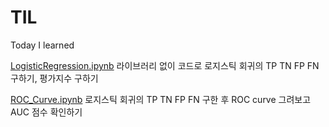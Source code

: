 # TIL
Today I learned

[LogisticRegression.ipynb](https://github.com/SYKIM5396/TIL/blob/main/LogisticRegression.ipynb) 라이브러리 없이 코드로 로지스틱 회귀의 TP TN FP FN 구하기, 평가지수 구하기

[ROC_Curve.ipynb](https://github.com/SYKIM5396/TIL/blob/main/ROC_Curve.ipynb) 로지스틱 회귀의 TP TN FP FN 구한 후 ROC curve 그려보고 AUC 점수 확인하기
